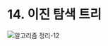 # 14. 이진 탐색 트리

![알고리즘 정리-12](https://user-images.githubusercontent.com/38010141/111752716-67760280-88d9-11eb-8d49-48c9fc04aaa8.jpg)

